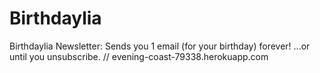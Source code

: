 # Birthdaylia
Birthdaylia Newsletter: Sends you 1 email (for your birthday) forever! ...or until you unsubscribe. // evening-coast-79338.herokuapp.com

